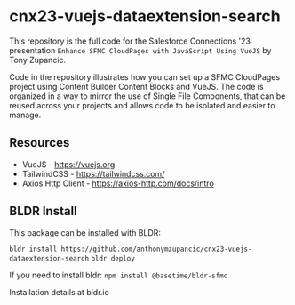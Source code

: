 # cnx23-vuejs-dataextension-search

This repository is the full code for the Salesforce Connections '23 presentation `Enhance SFMC CloudPages with JavaScript Using VueJS` by Tony Zupancic.

Code in the repository illustrates how you can set up a SFMC CloudPages project using Content Builder Content Blocks and VueJS. The code is organized in a way to mirror the use of Single File Components, that can be reused across your projects and allows code to be isolated and easier to manage.

## Resources
- VueJS - https://vuejs.org
- TailwindCSS - https://tailwindcss.com/
- Axios Http Client - https://axios-http.com/docs/intro

## BLDR Install
This package can be installed with BLDR:

`bldr install https://github.com/anthonymzupancic/cnx23-vuejs-dataextension-search`
`bldr deploy`

If you need to install bldr:
`npm install @basetime/bldr-sfmc`

Installation details at bldr.io